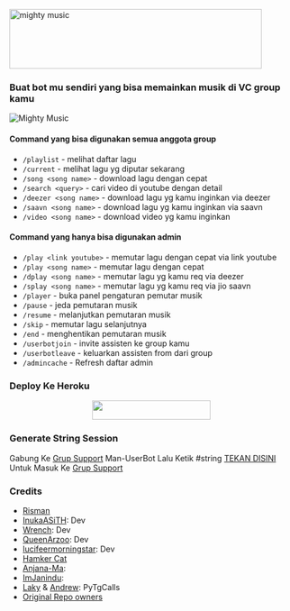 <a href="https://cooltext.com"><img src="https://images.cooltext.com/5527057.gif" width="448" height="106" alt="mighty music" /></a>

### Buat bot mu sendiri yang bisa memainkan musik di VC group kamu

![Mighty Music](https://telegra.ph/file/8626baedc4f597afd030d.jpg)

#### Command yang bisa digunakan semua anggota group

- `/playlist` - melihat daftar lagu
- `/current` - melihat lagu yg diputar sekarang
- `/song <song name>` - download lagu dengan cepat
- `/search <query>` - cari video di youtube dengan detail
- `/deezer <song name>` - download lagu yg kamu inginkan via deezer
- `/saavn <song name>` - download lagu yg kamu inginkan via saavn
- `/video <song name>` - download video yg kamu inginkan

#### Command yang hanya bisa digunakan admin
- `/play <link youtube>` - memutar lagu dengan cepat via link youtube
- `/play <song name>` - memutar lagu dengan cepat 
- `/dplay <song name>` - memutar lagu yg kamu req via deezer
- `/splay <song name>` - memutar lagu yg kamu req via jio saavn
- `/player` - buka panel pengaturan pemutar musik
- `/pause` - jeda pemutaran musik
- `/resume` - melanjutkan pemutaran musik
- `/skip` - memutar lagu selanjutnya
- `/end` - menghentikan pemutaran musik
- `/userbotjoin` - invite assisten ke group kamu
- `/userbotleave` - keluarkan assisten from dari group
- `/admincache` - Refresh daftar admin 

### Deploy Ke Heroku</h4>

<p align="center"><a href="https://heroku.com/deploy?template=https://github.com/Yunus-ZEND/Mighty-Music"> <img src="https://img.shields.io/badge/Click%20Untuk%20Deploy-black?style=flat&logo=heroku" width="210" height="34.45" /></a></p>

### Generate String Session

Gabung Ke [Grup Support](https://t.me/sharinguserbot) Man-UserBot Lalu Ketik #string [TEKAN DISINI](https://t.me/sharinguserbot) Untuk Masuk Ke [Grup Support](https://t.me/sharinguserbot)

### Credits
- [Risman](https://github.com/mrismanaziz)
- [InukaASiTH](https://github.com/InukaAsith): Dev
- [Wrench](https://github.com/EverythingSuckz/): Dev
- [QueenArzoo](https://github.com/QueenArzoo): Dev
- [lucifeermorningstar](https://github.com/lucifeermorningstar): Dev
- [Hamker Cat](https://github.com/thehamkercat/)
- [Anjana-Ma](https://github.com/Anjana-Ma): 
- [ImJanindu](https://github.com/ImJanindu): 
- [Laky](https://github.com/Laky-64) & [Andrew](https://github.com/AndrewLaneX): PyTgCalls
- [Original Repo owners](https://github.com/suprojects/CallsMusic)

